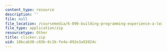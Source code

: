 ```yaml
---
content_type: resource
description: ''
file: null
file_location: /coursemedia/6-090-building-programming-experience-a-lead-in-to-6-001-january-iap-2005/10bcab38c03b6c1bfe4a092e3a92024c_clicker.zip
file_type: application/zip
resourcetype: Other
title: clicker.zip
uid: 10bcab38-c03b-6c1b-fe4a-092e3a92024c
---
```

